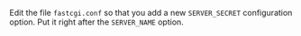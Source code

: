 Edit the file `fastcgi.conf` so that you add a new `SERVER_SECRET` configuration option. Put it right after the `SERVER_NAME` option.
